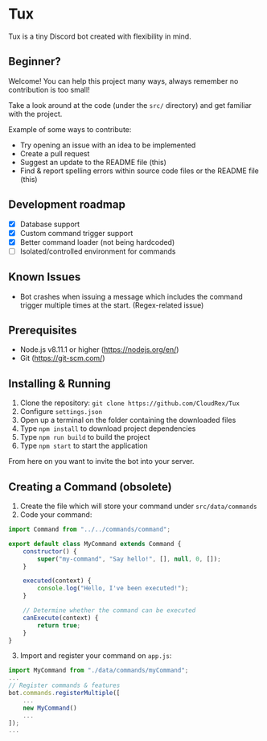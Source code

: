 # Tux
Tux is a tiny Discord bot created with flexibility in mind.

## Beginner?
Welcome! You can help this project many ways, always remember no contribution is too small!

Take a look around at the code (under the `src/` directory) and get familiar with the project.

Example of some ways to contribute:

* Try opening an issue with an idea to be implemented
* Create a pull request
* Suggest an update to the README file (this)
* Find & report spelling errors within source code files or the README file (this)

## Development roadmap
* [X] Database support
* [X] Custom command trigger support
* [X] Better command loader (not being hardcoded)
* [ ] Isolated/controlled environment for commands

## Known Issues
* Bot crashes when issuing a message which includes the command trigger multiple times at the start. (Regex-related issue)

## Prerequisites
* Node.js v8.11.1 or higher (https://nodejs.org/en/)
* Git (https://git-scm.com/)

## Installing & Running
1. Clone the repository: `git clone https://github.com/CloudRex/Tux`
2. Configure `settings.json`
3. Open up a terminal on the folder containing the downloaded files
4. Type `npm install` to download project dependencies
5. Type `npm run build` to build the project
6. Type `npm start` to start the application

From here on you want to invite the bot into your server.

## Creating a Command (obsolete)
1. Create the file which will store your command under `src/data/commands`
2. Code your command:

```javascript
import Command from "../../commands/command";

export default class MyCommand extends Command {
    constructor() {
        super("my-command", "Say hello!", [], null, 0, []);
    }

    executed(context) {
        console.log("Hello, I've been executed!");
    }

    // Determine whether the command can be executed
    canExecute(context) {
        return true;
    }
}
```

3. Import and register your command on `app.js`:
```javascript
import MyCommand from "./data/commands/myCommand";
...
// Register commands & features
bot.commands.registerMultiple([
    ...
    new MyCommand()
    ...
]);
...
```

